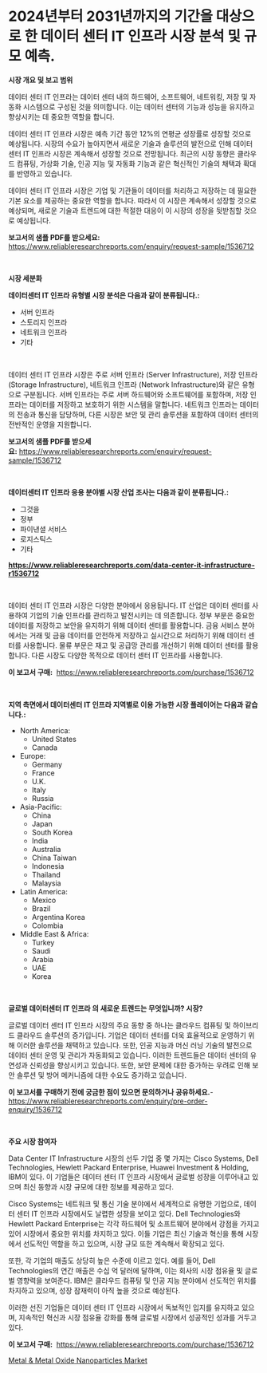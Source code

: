 <p><h1>2024년부터 2031년까지의 기간을 대상으로 한 데이터 센터 IT 인프라 시장 분석 및 규모 예측.</h1></p><p><strong>시장 개요 및 보고 범위</strong></p>
<p><p>데이터 센터 IT 인프라는 데이터 센터 내의 하드웨어, 소프트웨어, 네트워킹, 저장 및 자동화 시스템으로 구성된 것을 의미합니다. 이는 데이터 센터의 기능과 성능을 유지하고 향상시키는 데 중요한 역할을 합니다.</p><p>데이터 센터 IT 인프라 시장은 예측 기간 동안 12%의 연평균 성장률로 성장할 것으로 예상됩니다. 시장의 수요가 높아지면서 새로운 기술과 솔루션의 발전으로 인해 데이터 센터 IT 인프라 시장은 계속해서 성장할 것으로 전망됩니다. 최근의 시장 동향은 클라우드 컴퓨팅, 가상화 기술, 인공 지능 및 자동화 기능과 같은 혁신적인 기술의 채택과 확대를 반영하고 있습니다.</p><p>데이터 센터 IT 인프라 시장은 기업 및 기관들이 데이터를 처리하고 저장하는 데 필요한 기본 요소를 제공하는 중요한 역할을 합니다. 따라서 이 시장은 계속해서 성장할 것으로 예상되며, 새로운 기술과 트렌드에 대한 적절한 대응이 이 시장의 성장을 뒷받침할 것으로 예상됩니다.</p></p>
<p><strong>보고서의 샘플 PDF를 받으세요:</strong> <a href="https://www.reliableresearchreports.com/enquiry/request-sample/1536712">https://www.reliableresearchreports.com/enquiry/request-sample/1536712</a></p>
<p>&nbsp;</p>
<p><strong>시장 세분화</strong></p>
<p><strong>데이터센터 IT 인프라 유형별 시장 분석은 다음과 같이 분류됩니다.:</strong></p>
<p><ul><li>서버 인프라</li><li>스토리지 인프라</li><li>네트워크 인프라</li><li>기타</li></ul></p>
<p>&nbsp;</p>
<p><p>데이터 센터 IT 인프라 시장은 주로 서버 인프라 (Server Infrastructure), 저장 인프라 (Storage Infrastructure), 네트워크 인프라 (Network Infrastructure)와 같은 유형으로 구분됩니다. 서버 인프라는 주로 서버 하드웨어와 소프트웨어를 포함하며, 저장 인프라는 데이터를 저장하고 보호하기 위한 시스템을 말합니다. 네트워크 인프라는 데이터의 전송과 통신을 담당하며, 다른 시장은 보안 및 관리 솔루션을 포함하여 데이터 센터의 전반적인 운영을 지원합니다.</p></p>
<p><strong>보고서의 샘플 PDF를 받으세요:</strong>&nbsp;<a href="https://www.reliableresearchreports.com/enquiry/request-sample/1536712">https://www.reliableresearchreports.com/enquiry/request-sample/1536712</a></p>
<p>&nbsp;</p>
<p><strong> 데이터센터 IT 인프라 응용 분야별 시장 산업 조사는 다음과 같이 분류됩니다.:</strong></p>
<p><ul><li>그것을</li><li>정부</li><li>파이낸셜 서비스</li><li>로지스틱스</li><li>기타</li></ul></p>
<p><strong><a href="https://www.reliableresearchreports.com/data-center-it-infrastructure-r1536712">https://www.reliableresearchreports.com/data-center-it-infrastructure-r1536712</a></strong></p>
<p>&nbsp;</p>
<p><p>데이터 센터 IT 인프라 시장은 다양한 분야에서 응용됩니다. IT 산업은 데이터 센터를 사용하여 기업의 기술 인프라를 관리하고 발전시키는 데 의존합니다. 정부 부문은 중요한 데이터를 저장하고 보안을 유지하기 위해 데이터 센터를 활용합니다. 금융 서비스 분야에서는 거래 및 금융 데이터를 안전하게 저장하고 실시간으로 처리하기 위해 데이터 센터를 사용합니다. 물류 부문은 재고 및 공급망 관리를 개선하기 위해 데이터 센터를 활용합니다. 다른 시장도 다양한 목적으로 데이터 센터 IT 인프라를 사용합니다.</p></p>
<p><strong>이 보고서 구매:</strong>&nbsp; <a href="https://www.reliableresearchreports.com/purchase/1536712">https://www.reliableresearchreports.com/purchase/1536712</a></p>
<p>&nbsp;</p>
<p><strong>지역 측면에서 데이터센터 IT 인프라 지역별로 이용 가능한 시장 플레이어는 다음과 같습니다.:</strong></p>
<p><ul>
    <li>
        North America:
        <ul>
            <li>United States</li>
            <li>Canada</li>
        </ul>
    </li>
    <li>
        Europe:
        <ul>
            <li>Germany</li>
            <li>France</li>
            <li>U.K.</li>
            <li>Italy</li>
            <li>Russia</li>
        </ul>
    </li>
    <li>
        Asia-Pacific:
        <ul>
            <li>China</li>
            <li>Japan</li>
            <li>South Korea</li>
            <li>India</li>
            <li>Australia</li>
            <li>China Taiwan</li>
            <li>Indonesia</li>
            <li>Thailand</li>
            <li>Malaysia</li>
        </ul>
    </li>
    <li>
        Latin America:
        <ul>
            <li>Mexico</li>
            <li>Brazil</li>
            <li>Argentina Korea</li>
            <li>Colombia</li>
        </ul>
    </li>
    <li>
        Middle East & Africa:
        <ul>
            <li>Turkey</li>
            <li>Saudi</li>
            <li>Arabia</li>
            <li>UAE</li>
            <li>Korea</li>
        </ul>
    </li>
    </ul></p>
<p>&nbsp;</p>
<p><strong>글로벌 데이터센터 IT 인프라 의 새로운 트렌드는 무엇입니까? 시장?</strong></p>
<p><p>글로벌 데이터 센터 IT 인프라 시장의 주요 동향 중 하나는 클라우드 컴퓨팅 및 하이브리드 클라우드 솔루션의 증가입니다. 기업은 데이터 센터를 더욱 효율적으로 운영하기 위해 이러한 솔루션을 채택하고 있습니다. 또한, 인공 지능과 머신 러닝 기술의 발전으로 데이터 센터 운영 및 관리가 자동화되고 있습니다. 이러한 트렌드들은 데이터 센터의 유연성과 신뢰성을 향상시키고 있습니다. 또한, 보안 문제에 대한 증가하는 우려로 인해 보안 솔루션 및 방어 메커니즘에 대한 수요도 증가하고 있습니다.</p></p>
<p><strong>이 보고서를 구매하기 전에 궁금한 점이 있으면 문의하거나 공유하세요.</strong>- <a href="https://www.reliableresearchreports.com/enquiry/pre-order-enquiry/1536712">https://www.reliableresearchreports.com/enquiry/pre-order-enquiry/1536712</a></p>
<p>&nbsp;</p>
<p><strong>주요 시장 참여자</strong></p>
<p><p>Data Center IT Infrastructure 시장의 선두 기업 중 몇 가지는 Cisco Systems, Dell Technologies, Hewlett Packard Enterprise, Huawei Investment & Holding, IBM이 있다. 이 기업들은 데이터 센터 IT 인프라 시장에서 글로벌 성장을 이루어내고 있으며 최신 동향과 시장 규모에 대한 정보를 제공하고 있다.</p><p>Cisco Systems는 네트워크 및 통신 기술 분야에서 세계적으로 유명한 기업으로, 데이터 센터 IT 인프라 시장에서도 날렵한 성장을 보이고 있다. Dell Technologies와 Hewlett Packard Enterprise는 각각 하드웨어 및 소프트웨어 분야에서 강점을 가지고 있어 시장에서 중요한 위치를 차지하고 있다. 이들 기업은 최신 기술과 혁신을 통해 시장에서 선도적인 역할을 하고 있으며, 시장 규모 또한 계속해서 확장되고 있다.</p><p>또한, 각 기업의 매출도 상당히 높은 수준에 이르고 있다. 예를 들어, Dell Technologies의 연간 매출은 수십 억 달러에 달하며, 이는 회사의 시장 점유율 및 글로벌 영향력을 보여준다. IBM은 클라우드 컴퓨팅 및 인공 지능 분야에서 선도적인 위치를 차지하고 있으며, 성장 잠재력이 아직 높을 것으로 예상된다.</p><p>이러한 선진 기업들은 데이터 센터 IT 인프라 시장에서 독보적인 입지를 유지하고 있으며, 지속적인 혁신과 시장 점유율 강화를 통해 글로벌 시장에서 성공적인 성과를 거두고 있다.</p></p>
<p><strong>이 보고서 구매:</strong>&nbsp;&nbsp;<a href="https://www.reliableresearchreports.com/purchase/1536712">https://www.reliableresearchreports.com/purchase/1536712</a></p>
<p><p><a href="https://cautious-neon-760.notion.site/Metal-Metal-Oxide-Nanoparticles-Market-Challenges-Opportunities-and-Growth-Drivers-and-Major-Ma-e26b112f94904326a33f5ecb1b65faff">Metal & Metal Oxide Nanoparticles Market</a></p></p>